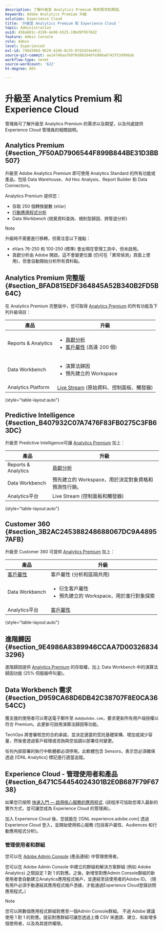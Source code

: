 ```yaml
---
description: 了解升級至 Analytics Premium 時的需求和期望。
keywords: Adobe Analytics Premium 升級
solution: Experience Cloud
title: '升級至 Analytics Premium 和 Experience Cloud '
topic: Administration
uuid: 450a601c-d199-4e90-b525-19bd9f9576d2
feature: Admin Console
role: Admin
level: Experienced
exl-id: 746d396d-9629-42db-8c55-07d2d24e4611
source-git-commit: ae14748aa7b0f0d803d48fe980a6743f53d996ab
workflow-type: tm+mt
source-wordcount: '622'
ht-degree: 86%

---
```


# 升級至 Analytics Premium 和 Experience Cloud

管理員可了解升級至 Analytics Premium 的需求以及期望，以及何處提供 Experience Cloud 管理員的相關說明。

## Analytics Premium {#section_7F50AD7906544F899B844BE31D3BB507}

升級至 Adobe Analytics Premium 即可使用 Analytics Standard 的所有功能或產品，包括 Data Warehouse、Ad Hoc Analysis、Report Builder 和 Data Connectors。

Analytics Premium 提供您：

* 存取 250 個轉換變數 (eVar)
* [行動應用程式分析](https://experienceleague.adobe.com/docs/mobile-services/using/home.html?lang=zh-Hant)
* Data Workbench (視覺資料查詢、規則型歸因、跨管道分析)

>[!NOTE]
>
>升級時不需要進行移轉，但需注意以下幾點：
>
>* eVars 76-250 和 100-250 (標準) 會出現在管理工具中，但未啟用。
>* 貢獻分析由 Adobe 開啟。這不會變更位置 (仍可在「異常偵測」頁面上使用)，但會自動開始分析所有資料點。


## Analytics Premium 完整版 {#section_BFAD815EDF364845A52B340B2FD5B64C}

在 Analytics Premium 完整版中，您可取得 [Analytics Premium](upgrade-to-analytics-premium.md#section_7F50AD7906544F899B844BE31D3BB507) 的所有功能及下列升級項目：

| 產品 | 升級 |
|--- |--- |
| Reports &amp; Analytics | <ul><li>[貢獻分析](https://experienceleague.adobe.com/docs/analytics/analyze/analysis-workspace/virtual-analyst/contribution-analysis/ca-tokens.html?lang=zh-Hant)</li><li>[客戶屬性](attributes.md#concept_ACFEE7C8B8E94875BA0825CDF4913AF1) (高達 200 個)</li></ul> |
| Data Workbench | <ul><li>演算法歸因</li><li>預先建立的 Workspace</li></ul> |
| Analytics Platform | [Live Stream](https://github.com/AdobeDocs/analytics-1.4-apis/blob/master/docs/live-stream-api/index.md) (原始資料、控制面板、觸發器) |

{style=&quot;table-layout:auto&quot;}

## Predictive Intelligence {#section_B407932C07A7476F83FB0275C3FB63DC}

升級至 Predictive Intelligence可讓 [Analytics Premium](upgrade-to-analytics-premium.md#section_7F50AD7906544F899B844BE31D3BB507) 加上：

| 產品 | 升級 |
|---|---|
| Reports &amp; Analytics | [貢獻分析](https://experienceleague.adobe.com/docs/analytics/analyze/analysis-workspace/virtual-analyst/contribution-analysis/ca-tokens.html?lang=en) |
| Data Workbench | 預先建立的 Workspace，用於決定對象資格和預測性行銷。 |
| Analytics平台 | Live Stream (控制面板和觸發器) |

{style=&quot;table-layout:auto&quot;}

## Customer 360 {#section_3B2AC245388248688067DC9A48957AFB}

升級至 Customer 360 可提供 [Analytics Premium](upgrade-to-analytics-premium.md#section_7F50AD7906544F899B844BE31D3BB507) 加上：

| 產品 | 升級 |
|--- |--- |
| [客戶屬性](attributes.md) | 客戶屬性 (分析和區隔共用) |
| Data Workbench | <ul><li>衍生客戶屬性</li><li>預先建立的 Workspace，用於進行對象探索</li></ul> |
| Analytics平台 | [客戶屬性](attributes.md) |

{style=&quot;table-layout:auto&quot;}

## 進階歸因 {#section_9E4986A8389946CCAA7D003268343296}

進階歸因提供 [Analytics Premium](upgrade-to-analytics-premium.md#section_7F50AD7906544F899B844BE31D3BB507) 的存取權，加上 Data Workbench 中的演算法歸因功能 (25% 伺服器呼叫量)。

## Data Workbench 需求 {#section_D959CA68D6DB42C38707F8E0CA3654CC}

獲支援的使用者可以寄送電子郵件至 `dwb@adobe.com`，要求更新所有用戶端授權以符合 Premium。此更新可啟用演算法歸因等功能。

TechOps 將會審核您的合約承諾，並決定適當的受託基礎架構、增加或減少容量，然後會透過客戶經理或咨詢與您協調以部署任何變更。

任何內部部署的執行中軟體都必須停用。此軟體包含 Sensors，表示您必須確保透過 [!DNL Analytics] 標記進行適當追蹤。

## Experience Cloud - 管理使用者和產品 {#section_6471C54454024301B2E0B687F79F6738}

如果您已按照 [快速入門 — 啟用核心服務的應用程式](core-services.md#concept_07ED1D5C64234E77976E6D572E78FB9C). (該程序可協助您導入最新的實作方式，並可讓您成為 Experience Cloud 的管理員)。

加入 Experience Cloud 後，您就能在 [!DNL experience.adobe.com] 透過 Experience Cloud 登入，並開始使用核心服務 (包括客戶屬性、Audiences 和行動應用程式分析)。

### 管理使用者和群組

您可以在 [Adobe Admin Console](https://helpx.adobe.com/tw/enterprise/using/admin-console.html) (產品連結) 中管理使用者。

您可以在 Adobe Admin Console 中建立的群組和解決方案群組 (例如 Adobe Analytics) 之間設定 1 對 1 的對應。之後，新增至對應Admin Console群組的新使用者會自動建立Analytics應用程式帳戶，並連結至該使用者的Adobe ID。 (現有用戶必須手動連結其應用程式帳戶憑據，才能通過Experience Cloud登錄訪問應用程式。)

>[!NOTE]
>
>您可以將數個應用程式群組對應至一個Admin Console群組。 不過 Adobe 建議使用 1 對 1 的對應。提前對應群組可讓您透過上傳 CSV 來邀請、建立、和新增多個使用者，以及為其提供權限。

